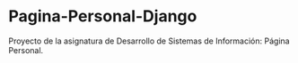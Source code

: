 # Pagina-Personal-Django
Proyecto de la asignatura de Desarrollo de Sistemas de Información: Página Personal.
